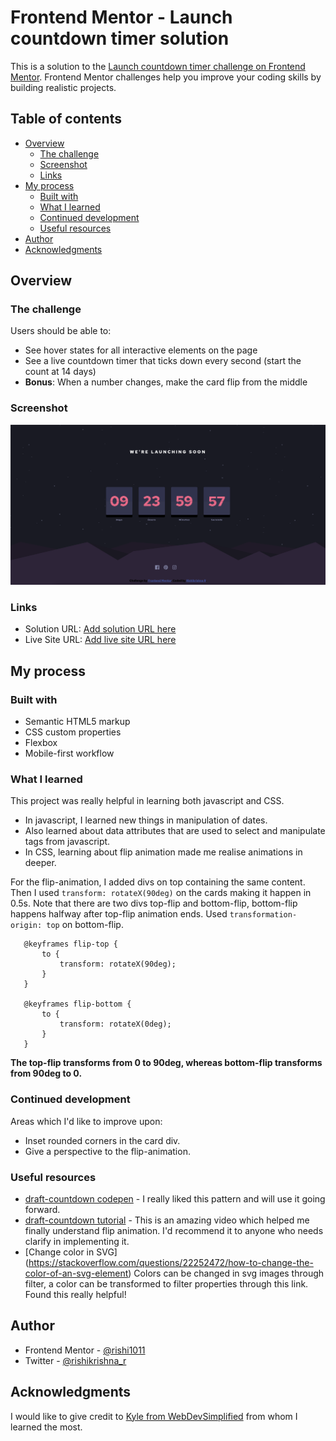 # Frontend Mentor - Launch countdown timer solution

This is a solution to the [Launch countdown timer challenge on Frontend Mentor](https://www.frontendmentor.io/challenges/launch-countdown-timer-N0XkGfyz-). Frontend Mentor challenges help you improve your coding skills by building realistic projects. 

## Table of contents

- [Overview](#overview)
  - [The challenge](#the-challenge)
  - [Screenshot](#screenshot)
  - [Links](#links)
- [My process](#my-process)
  - [Built with](#built-with)
  - [What I learned](#what-i-learned)
  - [Continued development](#continued-development)
  - [Useful resources](#useful-resources)
- [Author](#author)
- [Acknowledgments](#acknowledgments)

## Overview

### The challenge

Users should be able to:

- See hover states for all interactive elements on the page
- See a live countdown timer that ticks down every second (start the count at 14 days)
- **Bonus**: When a number changes, make the card flip from the middle

### Screenshot

![here](./images/screenshot/Screenshot%202022-05-25%20at%205.49.46%20PM.png)


### Links

- Solution URL: [Add solution URL here](https://your-solution-url.com)
- Live Site URL: [Add live site URL here](https://your-live-site-url.com)

## My process

### Built with

- Semantic HTML5 markup
- CSS custom properties
- Flexbox
- Mobile-first workflow

### What I learned

This project was really helpful in learning both javascript and CSS.
 - In javascript, I learned new things in manipulation of dates.
 - Also learned about data attributes that are used to select and manipulate tags from javascript.
 - In CSS, learning about flip animation made me realise animations in deeper.

 For the flip-animation, I added divs on top containing the same content. Then I used `transform: rotateX(90deg)` on the cards making it happen in 0.5s. Note that there are two divs top-flip and bottom-flip, bottom-flip happens halfway after top-flip animation ends. Used `transformation-origin: top` on bottom-flip.

 ```
    @keyframes flip-top {
        to {
            transform: rotateX(90deg);
        }
    }

    @keyframes flip-bottom {
        to {
            transform: rotateX(0deg);
        }
    }
 ```

 **The top-flip transforms from 0 to 90deg, whereas bottom-flip transforms from 90deg to 0.**

### Continued development

Areas which I'd like to improve upon:
- Inset rounded corners in the card div.
- Give a perspective to the flip-animation.

### Useful resources

- [draft-countdown codepen](https://codepen.io/doriancami/full/jEJvaV) - I really liked this pattern and will use it going forward.
- [draft-countdown tutorial](https://www.youtube.com/watch?v=p_6IuhmBsfc) - This is an amazing video which helped me finally understand flip animation. I'd recommend it to anyone who needs clarify in implementing it.
- [Change color in SVG] (https://stackoverflow.com/questions/22252472/how-to-change-the-color-of-an-svg-element) Colors can be changed in svg images through filter, a color can be transformed to filter properties through this link. Found this really helpful!

## Author

- Frontend Mentor - [@rishi1011](https://www.frontendmentor.io/profile/rishi1011)
- Twitter - [@rishikrishna_r](https://www.twitter.com/rishikrishna_r)

## Acknowledgments

I would like to give credit to [Kyle from WebDevSimplified](https://www.youtube.com/c/WebDevSimplified) from whom I learned the most.




